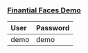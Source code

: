 ### **[Finantial Faces Demo](http://rmpestano.redirectme.net:8080/FinantialFaces)** ###


| **User** | **Password** |
|:---------|:-------------|
| demo     | demo         |